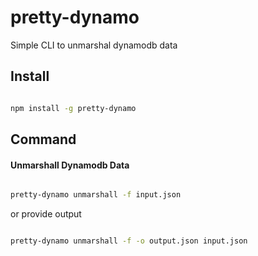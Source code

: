 # pretty-dynamo

Simple CLI to unmarshal dynamodb data

## Install

```sh

npm install -g pretty-dynamo

```

## Command

#### Unmarshall Dynamodb Data

```sh

pretty-dynamo unmarshall -f input.json

```

or provide output

```sh

pretty-dynamo unmarshall -f -o output.json input.json

```


